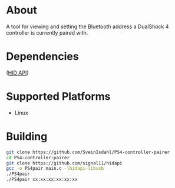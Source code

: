 # About

A tool for viewing and setting the Bluetooth address a DualShock 4 controller is currently paired with.

# Dependencies

([HID API](https://github.com/signal11/hidapi))

# Supported Platforms
* Linux

# Building

``` bash
git clone https://github.com/SveinIsdahl/PS4-controller-pairer
cd PS4-controller-pairer
git clone https://github.com/signal11/hidapi
gcc -o PS4pair main.c -lhidapi-libusb
./PS4pair
./PS4pair xx:xx:xx:xx:xx:xx
```

